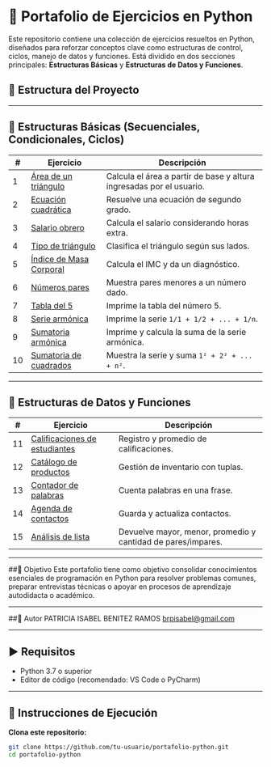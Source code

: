 # 📘 Portafolio de Ejercicios en Python

Este repositorio contiene una colección de ejercicios resueltos en Python, diseñados para reforzar conceptos clave como estructuras de control, ciclos, manejo de datos y funciones. Está dividido en dos secciones principales: **Estructuras Básicas** y **Estructuras de Datos y Funciones**.

## 📂 Estructura del Proyecto


---

## 🧮 Estructuras Básicas (Secuenciales, Condicionales, Ciclos)

| # | Ejercicio | Descripción |
|---|-----------|-------------|
| 1 | [Área de un triángulo](basicos/01_area_triangulo.py) | Calcula el área a partir de base y altura ingresadas por el usuario. |
| 2 | [Ecuación cuadrática](basicos/02_ecuacion_cuadratica.py) | Resuelve una ecuación de segundo grado. |
| 3 | [Salario obrero](basicos/03_salario_obrero.py) | Calcula el salario considerando horas extra. |
| 4 | [Tipo de triángulo](basicos/04_tipo_triangulo.py) | Clasifica el triángulo según sus lados. |
| 5 | [Índice de Masa Corporal](basicos/05_imc.py) | Calcula el IMC y da un diagnóstico. |
| 6 | [Números pares](basicos/06_pares_menores.py) | Muestra pares menores a un número dado. |
| 7 | [Tabla del 5](basicos/07_tabla_5.py) | Imprime la tabla del número 5. |
| 8 | [Serie armónica](basicos/08_serie_fracciones.py) | Imprime la serie `1/1 + 1/2 + ... + 1/n`. |
| 9 | [Sumatoria armónica](basicos/09_sumatoria_fracciones.py) | Imprime y calcula la suma de la serie armónica. |
|10 | [Sumatoria de cuadrados](basicos/10_sumatoria_cuadrados.py) | Muestra la serie y suma `1² + 2² + ... + n²`. |

---

## 🧩 Estructuras de Datos y Funciones

| # | Ejercicio | Descripción |
|---|-----------|-------------|
|11 | [Calificaciones de estudiantes](estructuras_datos/11_calificaciones_estudiantes.py) | Registro y promedio de calificaciones. |
|12 | [Catálogo de productos](estructuras_datos/12_catalogo_productos.py) | Gestión de inventario con tuplas. |
|13 | [Contador de palabras](estructuras_datos/13_contador_palabras.py) | Cuenta palabras en una frase. |
|14 | [Agenda de contactos](estructuras_datos/14_agenda_contactos.py) | Guarda y actualiza contactos. |
|15 | [Análisis de lista](estructuras_datos/15_analisis_lista.py) | Devuelve mayor, menor, promedio y cantidad de pares/impares. |


---

##🎯 Objetivo
Este portafolio tiene como objetivo consolidar conocimientos esenciales de programación en Python para resolver problemas comunes, preparar entrevistas técnicas o apoyar en procesos de aprendizaje autodidacta o académico.

---
##📝 Autor
PATRICIA ISABEL BENITEZ RAMOS
brpisabel@gmail.com

----


## ▶️ Requisitos

- Python 3.7 o superior  
- Editor de código (recomendado: VS Code o PyCharm)

---

## 🚀 Instrucciones de Ejecución

 **Clona este repositorio:**

```bash
git clone https://github.com/tu-usuario/portafolio-python.git
cd portafolio-python


